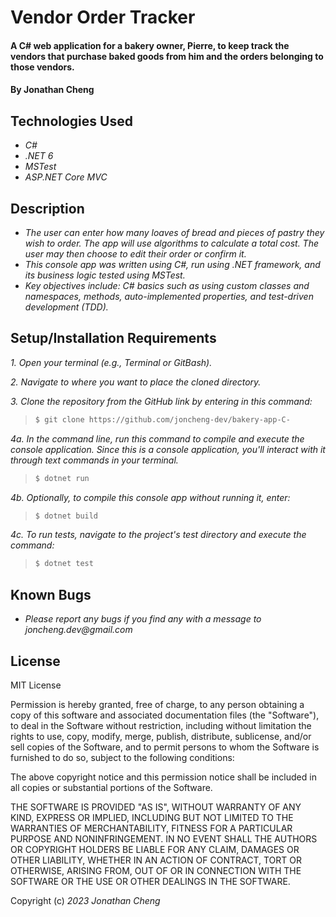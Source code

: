 # Vendor Order Tracker

#### A C# web application for a bakery owner, Pierre, to keep track the vendors that purchase baked goods from him and the orders belonging to those vendors.

#### By Jonathan Cheng

## Technologies Used

- _C#_
- _.NET 6_
- _MSTest_
- _ASP.NET Core MVC_

## Description

- _The user can enter how many loaves of bread and pieces of pastry they wish to order. The app will use algorithms to calculate a total cost. The user may then choose to edit their order or confirm it._
- _This console app was written using C#, run using .NET framework, and its business logic tested using MSTest._
- _Key objectives include: C# basics such as using custom classes and namespaces, methods, auto-implemented properties, and test-driven development (TDD)._

## Setup/Installation Requirements

_1. Open your terminal (e.g., Terminal or GitBash)._

_2. Navigate to where you want to place the cloned directory._

_3. Clone the repository from the GitHub link by entering in this command:_

> ```bash
> $ git clone https://github.com/joncheng-dev/bakery-app-C-
> ```

_4a. In the command line, run this command to compile and execute the console application. Since this is a console application, you'll interact with it through text commands in your terminal._

> ```bash
> $ dotnet run
> ```

_4b. Optionally, to compile this console app without running it, enter:_

> ```bash
> $ dotnet build
> ```

_4c. To run tests, navigate to the project's test directory and execute the command:_

> ```bash
> $ dotnet test
> ```

## Known Bugs

- _Please report any bugs if you find any with a message to joncheng.dev@gmail.com_

## License

MIT License

Permission is hereby granted, free of charge, to any person obtaining a copy of this software and associated documentation files (the "Software"), to deal in the Software without restriction, including without limitation the rights to use, copy, modify, merge, publish, distribute, sublicense, and/or sell copies of the Software, and to permit persons to whom the Software is furnished to do so, subject to the following conditions:

The above copyright notice and this permission notice shall be included in all copies or substantial portions of the Software.

THE SOFTWARE IS PROVIDED "AS IS", WITHOUT WARRANTY OF ANY KIND, EXPRESS OR IMPLIED, INCLUDING BUT NOT LIMITED TO THE WARRANTIES OF MERCHANTABILITY, FITNESS FOR A PARTICULAR PURPOSE AND NONINFRINGEMENT. IN NO EVENT SHALL THE AUTHORS OR COPYRIGHT HOLDERS BE LIABLE FOR ANY CLAIM, DAMAGES OR OTHER LIABILITY, WHETHER IN AN ACTION OF CONTRACT, TORT OR OTHERWISE, ARISING FROM, OUT OF OR IN CONNECTION WITH THE SOFTWARE OR THE USE OR OTHER DEALINGS IN THE SOFTWARE.

Copyright (c) _2023_ _Jonathan Cheng_
